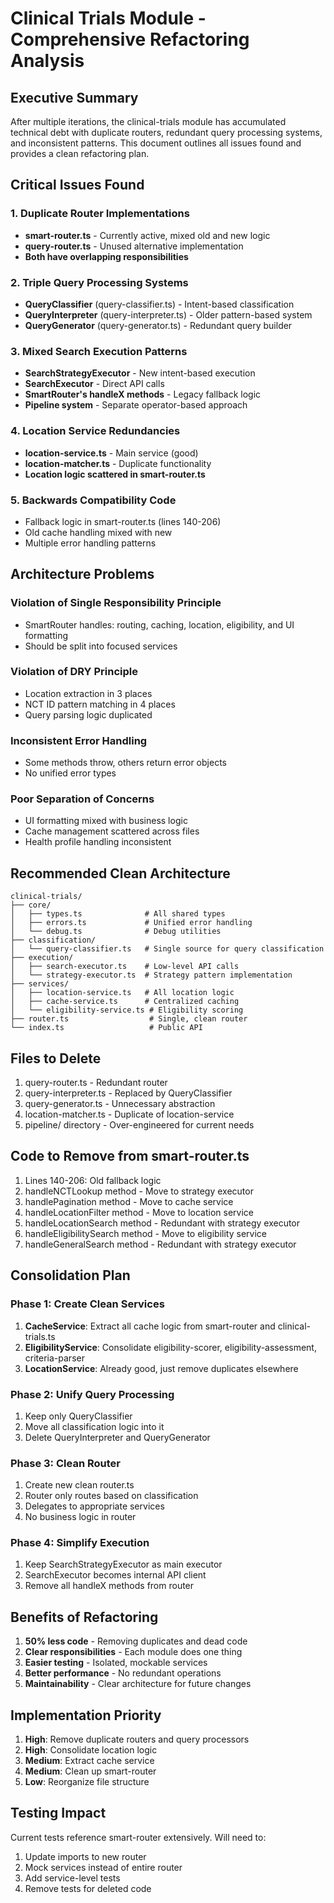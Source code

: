 # Clinical Trials Module - Comprehensive Refactoring Analysis

## Executive Summary
After multiple iterations, the clinical-trials module has accumulated technical debt with duplicate routers, redundant query processing systems, and inconsistent patterns. This document outlines all issues found and provides a clean refactoring plan.

## Critical Issues Found

### 1. Duplicate Router Implementations
- **smart-router.ts** - Currently active, mixed old and new logic
- **query-router.ts** - Unused alternative implementation
- **Both have overlapping responsibilities**

### 2. Triple Query Processing Systems
- **QueryClassifier** (query-classifier.ts) - Intent-based classification
- **QueryInterpreter** (query-interpreter.ts) - Older pattern-based system
- **QueryGenerator** (query-generator.ts) - Redundant query builder

### 3. Mixed Search Execution Patterns
- **SearchStrategyExecutor** - New intent-based execution
- **SearchExecutor** - Direct API calls
- **SmartRouter's handleX methods** - Legacy fallback logic
- **Pipeline system** - Separate operator-based approach

### 4. Location Service Redundancies
- **location-service.ts** - Main service (good)
- **location-matcher.ts** - Duplicate functionality
- **Location logic scattered in smart-router.ts**

### 5. Backwards Compatibility Code
- Fallback logic in smart-router.ts (lines 140-206)
- Old cache handling mixed with new
- Multiple error handling patterns

## Architecture Problems

### Violation of Single Responsibility Principle
- SmartRouter handles: routing, caching, location, eligibility, and UI formatting
- Should be split into focused services

### Violation of DRY Principle
- Location extraction in 3 places
- NCT ID pattern matching in 4 places
- Query parsing logic duplicated

### Inconsistent Error Handling
- Some methods throw, others return error objects
- No unified error types

### Poor Separation of Concerns
- UI formatting mixed with business logic
- Cache management scattered across files
- Health profile handling inconsistent

## Recommended Clean Architecture

```
clinical-trials/
├── core/
│   ├── types.ts              # All shared types
│   ├── errors.ts             # Unified error handling
│   └── debug.ts              # Debug utilities
├── classification/
│   └── query-classifier.ts   # Single source for query classification
├── execution/
│   ├── search-executor.ts    # Low-level API calls
│   └── strategy-executor.ts  # Strategy pattern implementation
├── services/
│   ├── location-service.ts   # All location logic
│   ├── cache-service.ts      # Centralized caching
│   └── eligibility-service.ts # Eligibility scoring
├── router.ts                  # Single, clean router
└── index.ts                   # Public API
```

## Files to Delete
1. query-router.ts - Redundant router
2. query-interpreter.ts - Replaced by QueryClassifier
3. query-generator.ts - Unnecessary abstraction
4. location-matcher.ts - Duplicate of location-service
5. pipeline/ directory - Over-engineered for current needs

## Code to Remove from smart-router.ts
1. Lines 140-206: Old fallback logic
2. handleNCTLookup method - Move to strategy executor
3. handlePagination method - Move to cache service
4. handleLocationFilter method - Move to location service
5. handleLocationSearch method - Redundant with strategy executor
6. handleEligibilitySearch method - Move to eligibility service
7. handleGeneralSearch method - Redundant with strategy executor

## Consolidation Plan

### Phase 1: Create Clean Services
1. **CacheService**: Extract all cache logic from smart-router and clinical-trials.ts
2. **EligibilityService**: Consolidate eligibility-scorer, eligibility-assessment, criteria-parser
3. **LocationService**: Already good, just remove duplicates elsewhere

### Phase 2: Unify Query Processing
1. Keep only QueryClassifier
2. Move all classification logic into it
3. Delete QueryInterpreter and QueryGenerator

### Phase 3: Clean Router
1. Create new clean router.ts
2. Router only routes based on classification
3. Delegates to appropriate services
4. No business logic in router

### Phase 4: Simplify Execution
1. Keep SearchStrategyExecutor as main executor
2. SearchExecutor becomes internal API client
3. Remove all handleX methods from router

## Benefits of Refactoring
1. **50% less code** - Removing duplicates and dead code
2. **Clear responsibilities** - Each module does one thing
3. **Easier testing** - Isolated, mockable services
4. **Better performance** - No redundant operations
5. **Maintainability** - Clear architecture for future changes

## Implementation Priority
1. **High**: Remove duplicate routers and query processors
2. **High**: Consolidate location logic
3. **Medium**: Extract cache service
4. **Medium**: Clean up smart-router
5. **Low**: Reorganize file structure

## Testing Impact
Current tests reference smart-router extensively. Will need to:
1. Update imports to new router
2. Mock services instead of entire router
3. Add service-level tests
4. Remove tests for deleted code